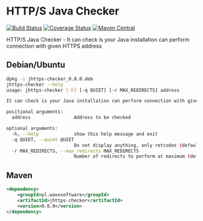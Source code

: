 # HTTP/S Java Checker

[![Build Status](https://travis-ci.org/wavesoftware/java-https-checker.svg?branch=master)](https://travis-ci.org/wavesoftware/java-https-checker) [![Coverage Status](https://coveralls.io/repos/wavesoftware/java-https-checker/badge.svg?branch=master&service=github)](https://coveralls.io/github/wavesoftware/java-https-checker?branch=master) [![Maven Central](https://img.shields.io/maven-central/v/pl.wavesoftware.utils/https-checker.svg)](http://search.maven.org/#search%7Cga%7C1%7Cg%3A%22pl.wavesoftware%22%20AND%20a%3A%22https-checker%22)

HTTP/S Java Checker - It can check is your Java installation can perform connection with given HTTPS address

## Debian/Ubuntu

```bash
dpkg -i jhttps-checker_0.8.0.deb
jhttps-checker --help
usage: jhttps-checker [-h] [-q QUIET] [-r MAX_REDIRECTS] address

It can check is your Java installation can perform connection with given HTTPS address

positional arguments:
  address                Address to be checked

optional arguments:
  -h, --help             show this help message and exit
  -q QUIET, --quiet QUIET
                         Do not display anything, only retcodes (default: false)
  -r MAX_REDIRECTS, --max_redirects MAX_REDIRECTS
                         Number of redirects to perform at maximum (default: 10)
```

## Maven

```xml
<dependency>
    <groupId>pl.wavesoftware</groupId>
    <artifactId>jhttps-checker</artifactId>
    <version>0.8.0</version>
</dependency>
```
